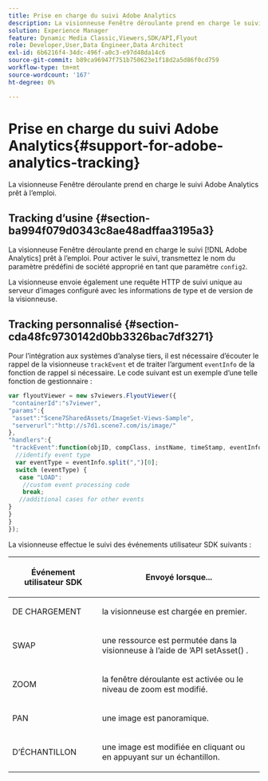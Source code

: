 ```yaml
---
title: Prise en charge du suivi Adobe Analytics
description: La visionneuse Fenêtre déroulante prend en charge le suivi Adobe Analytics prêt à l’emploi.
solution: Experience Manager
feature: Dynamic Media Classic,Viewers,SDK/API,Flyout
role: Developer,User,Data Engineer,Data Architect
exl-id: 6b6216f4-34dc-496f-a0c3-e97d48da14c6
source-git-commit: b89ca96947f751b750623e1f18d2a5d86f0cd759
workflow-type: tm+mt
source-wordcount: '167'
ht-degree: 0%

---
```


# Prise en charge du suivi Adobe Analytics{#support-for-adobe-analytics-tracking}

La visionneuse Fenêtre déroulante prend en charge le suivi Adobe Analytics prêt à l’emploi.

## Tracking d’usine {#section-ba994f079d0343c8ae48adffaa3195a3}

La visionneuse Fenêtre déroulante prend en charge le suivi [!DNL Adobe Analytics] prêt à l’emploi. Pour activer le suivi, transmettez le nom du paramètre prédéfini de société approprié en tant que paramètre `config2`.

La visionneuse envoie également une requête HTTP de suivi unique au serveur d’images configuré avec les informations de type et de version de la visionneuse.

## Tracking personnalisé {#section-cda48fc9730142d0bb3326bac7df3271}

Pour l’intégration aux systèmes d’analyse tiers, il est nécessaire d’écouter le rappel de la visionneuse `trackEvent` et de traiter l’argument `eventInfo` de la fonction de rappel si nécessaire. Le code suivant est un exemple d’une telle fonction de gestionnaire :

```javascript {.line-numbers}
var flyoutViewer = new s7viewers.FlyoutViewer({ 
 "containerId":"s7viewer", 
"params":{ 
 "asset":"Scene7SharedAssets/ImageSet-Views-Sample", 
 "serverurl":"http://s7d1.scene7.com/is/image/" 
}, 
"handlers":{ 
 "trackEvent":function(objID, compClass, instName, timeStamp, eventInfo) { 
  //identify event type 
  var eventType = eventInfo.split(",")[0]; 
  switch (eventType) { 
   case "LOAD": 
    //custom event processing code 
    break; 
   //additional cases for other events 
} 
} 
} 
});
```

La visionneuse effectue le suivi des événements utilisateur SDK suivants :

<table id="table_5D090E6614974D968E1A93B5727D859C"> 
 <thead> 
  <tr> 
   <th colname="col1" class="entry"> <p>Événement utilisateur SDK </p> </th> 
   <th colname="col2" class="entry"> <p>Envoyé lorsque... </p> </th> 
  </tr> 
 </thead>
 <tbody> 
  <tr> 
   <td colname="col1"> <p> <span class="codeph"> DE CHARGEMENT </span> </p> </td> 
   <td colname="col2"> <p>la visionneuse est chargée en premier. </p> </td> 
  </tr> 
  <tr> 
   <td colname="col1"> <p> <span class="codeph"> SWAP </span> </p> </td> 
   <td colname="col2"> <p>une ressource est permutée dans la visionneuse à l’aide de <span class="codeph">’API setAsset() </span>. </p> </td> 
  </tr> 
  <tr> 
   <td colname="col1"> <p> <span class="codeph"> ZOOM </span> </p> </td> 
   <td colname="col2"> <p>la fenêtre déroulante est activée ou le niveau de zoom est modifié. </p> </td> 
  </tr> 
  <tr> 
   <td colname="col1"> <p> <span class="codeph"> PAN </span> </p> </td> 
   <td colname="col2"> <p> une image est panoramique. </p> </td> 
  </tr> 
  <tr> 
   <td colname="col1"> <p> <span class="codeph"> D’ÉCHANTILLON </span> </p> </td> 
   <td colname="col2"> <p> une image est modifiée en cliquant ou en appuyant sur un échantillon. </p> </td> 
  </tr> 
 </tbody> 
</table>
